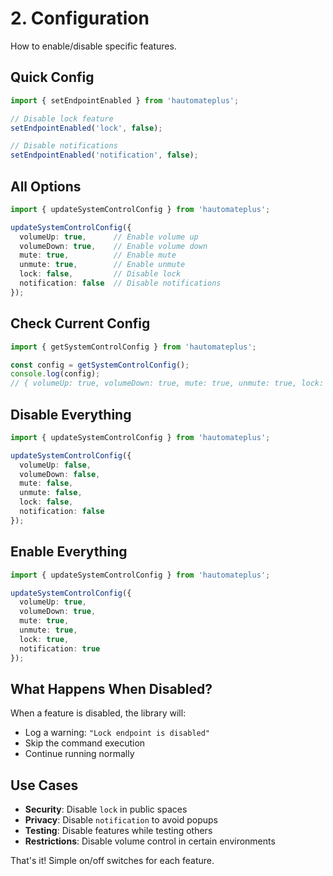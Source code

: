 # 2. Configuration

How to enable/disable specific features.

## Quick Config

```typescript
import { setEndpointEnabled } from 'hautomateplus';

// Disable lock feature
setEndpointEnabled('lock', false);

// Disable notifications
setEndpointEnabled('notification', false);
```

## All Options

```typescript
import { updateSystemControlConfig } from 'hautomateplus';

updateSystemControlConfig({
  volumeUp: true,      // Enable volume up
  volumeDown: true,    // Enable volume down
  mute: true,          // Enable mute
  unmute: true,        // Enable unmute
  lock: false,         // Disable lock
  notification: false  // Disable notifications
});
```

## Check Current Config

```typescript
import { getSystemControlConfig } from 'hautomateplus';

const config = getSystemControlConfig();
console.log(config);
// { volumeUp: true, volumeDown: true, mute: true, unmute: true, lock: false, notification: false }
```

## Disable Everything

```typescript
import { updateSystemControlConfig } from 'hautomateplus';

updateSystemControlConfig({
  volumeUp: false,
  volumeDown: false,
  mute: false,
  unmute: false,
  lock: false,
  notification: false
});
```

## Enable Everything

```typescript
import { updateSystemControlConfig } from 'hautomateplus';

updateSystemControlConfig({
  volumeUp: true,
  volumeDown: true,
  mute: true,
  unmute: true,
  lock: true,
  notification: true
});
```

## What Happens When Disabled?

When a feature is disabled, the library will:
- Log a warning: `"Lock endpoint is disabled"`
- Skip the command execution
- Continue running normally

## Use Cases

- **Security**: Disable `lock` in public spaces
- **Privacy**: Disable `notification` to avoid popups
- **Testing**: Disable features while testing others
- **Restrictions**: Disable volume control in certain environments

That's it! Simple on/off switches for each feature. 
